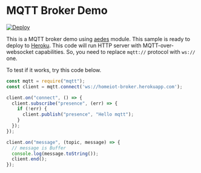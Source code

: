 # MQTT Broker Demo

[![Deploy](https://www.herokucdn.com/deploy/button.png)](https://dashboard.heroku.com/new?button-url=https://github.com/berkedel/mqttest/tree/master&template=https://github.com/berkedel/mqttest/tree/master)

This is a MQTT broker demo using [aedes](https://github.com/moscajs/aedes) module. This sample is ready to deploy to [Heroku](https://dashboard.heroku.com/). This code will run HTTP server with MQTT-over-websocket capabilities. So, you need to replace `mqtt://` protocol with `ws://` one.

To test if it works, try this code below.

```js
const mqtt = require("mqtt");
const client = mqtt.connect('ws://homeiot-broker.herokuapp.com');

client.on("connect", () => {
  client.subscribe("presence", (err) => {
    if (!err) {
      client.publish("presence", "Hello mqtt");
    }
  });
});

client.on("message", (topic, message) => {
  // message is Buffer
  console.log(message.toString());
  client.end();
});
```
